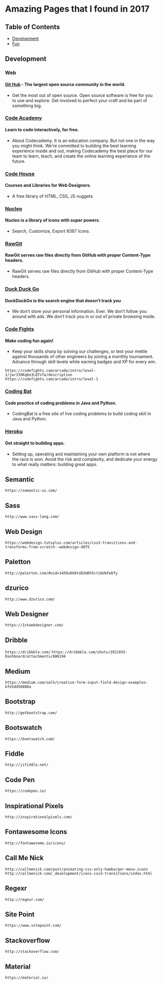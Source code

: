# Amazing Pages that I found in 2017


## Table of Contents
   - [Development](#development)
   - [Fun](#fun)


## Development

### Web
#### [Git Hub](https://github.com/open-source) - The largest open source community in the world.
   - Get the most out of open source. Open source software is free for you to use and explore. Get involved to perfect your craft and be part of something big.

### [Code Academy](https://www.codecademy.com/)
#### Learn to code interactively, for free.
   - About Codecademy. It is an education company. But not one in the way you might think. We're committed to building the best learning experience inside and out, making Codecademy the best place for our team to learn, teach, and create the online learning experience of the future.

### [Code House](https://codyhouse.co/)
#### Courses and Libraries for Web Designers.
   - A free library of HTML, CSS, JS nuggets.

### [Nucleo](https://nucleoapp.com/)
#### Nucleo is a library of icons with super powers.
   - Search, Customize, Export 8387 Icons.

### [RawGit](https://rawgit.com/)
#### RawGit serves raw files directly from GitHub with proper Content-Type headers.
   - RawGit serves raw files directly from GitHub with proper Content-Type headers.

### [Duck Duck Go](https://duckduckgo.com/)
#### DuckDuckGo is the search engine that doesn't track you
   - We don’t store your personal information. Ever. We don’t follow you around with ads. We don’t track you in or out of private browsing mode.

### [Code Fights](https://codefights.com/)
#### Make coding fun again!
   - Keep your skills sharp by solving our challenges, or test your mettle against thousands of other engineers by joining a monthly tournament. Advance through skill levels while earning badges and XP for every win.

`https://codefights.com/arcade/intro/level-1/jwr339Kq6e3LQTsfa/description`
`https://codefights.com/arcade/intro/level-1`

### [Coding Bat](http://codingbat.com/)
#### Code practice of coding problems in Java and Python.
   - CodingBat is a free site of live coding problems to build coding skill in Java and Python.

### [Heroku](https://www.heroku.com/)
#### Get straight to building apps.
   - Setting up, operating and maintaining your own platform is not where the race is won. Avoid the risk and complexity, and dedicate your energy to what really matters: building great apps.

## Semantic

`https://semantic-ui.com/`

## Sass

`http://www.sass-lang.com/`

## Web Design

`https://webdesign.tutsplus.com/articles/css3-transitions-and-transforms-from-scratch--webdesign-4975`

## Paletton

`http://paletton.com/#uid=1450u0k8toD2mDh5ctibUkFeDfy`

## dzurico

`http://www.dzurico.com/`

## Web Designer

`https://1stwebdesigner.com/`

## Dribble

`https://dribbble.com/`
`https://dribbble.com/shots/2921655-Dashboard/attachments/606194`

## Medium

`https://medium.com/swlh/creative-form-input-field-design-examples-bfe5dd50808a`

## Bootstrap

`http://getbootstrap.com/`

## Bootswatch

`https://bootswatch.com/`

## Fiddle

`http://jsfiddle.net/`

## Code Pen

`https://codepen.io/`

## Inspirational Pixels

`http://inspirationalpixels.com/`

## Fontawesome Icons

`http://fontawesome.io/icons/`

## Call Me Nick

`http://callmenick.com/post/animating-css-only-hamburger-menu-icons`
`http://callmenick.com/_development/icons-css3-transitions/index.html`

## Regexr

`http://regexr.com/`

## Site Point

`https://www.sitepoint.com/`

## Stackoverflow

`http://stackoverflow.com/`

## Material

`https://material.io/`